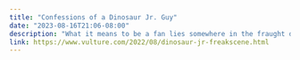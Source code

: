 ```yaml
---
title: "Confessions of a Dinosaur Jr. Guy"
date: "2023-08-16T21:06-08:00"
description: "What it means to be a fan lies somewhere in the fraught dynamic between these three men."
link: https://www.vulture.com/2022/08/dinosaur-jr-freakscene.html
---
```

